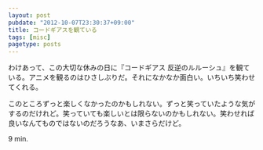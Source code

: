 ```yaml
---
layout: post
pubdate: "2012-10-07T23:30:37+09:00"
title: コードギアスを観ている
tags: [misc]
pagetype: posts
---
```

わけあって、この大切な休みの日に『コードギアス 反逆のルルーシュ』を観ている。アニメを観るのはひさしぶりだ。それになかなか面白い。いちいち笑わせてくれる。

このところずっと楽しくなかったのかもしれない。ずっと笑っていたような気がするのだけれど。笑っていても楽しいとは限らないのかもしれない。笑わせれば良いなんてものではないのだろうなあ、いまさらだけど。

9 min.
